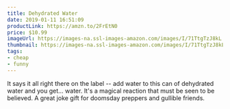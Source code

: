 ```yaml
---
title: Dehydrated Water
date: 2019-01-11 16:51:09
productLink: https://amzn.to/2FrEtN0
price: $10.99
imageUrl: https://images-na.ssl-images-amazon.com/images/I/71TtgTzJ8kL._SX679_.jpg
thumbnail: https://images-na.ssl-images-amazon.com/images/I/71TtgTzJ8kL._SR600,315_.jpg
tags:
- cheap
- funny
---
```


It says it all right there on the label -- add water to this can of dehydrated water and you get... water. It's a magical reaction that must be seen to be believed. A great joke gift for doomsday preppers and gullible friends.